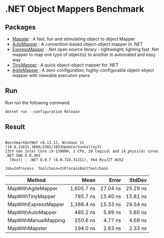 ﻿# .NET Object Mappers Benchmark 

## Packages
- [Mapster](https://github.com/MapsterMapper/Mapster) : A fast, fun and stimulating object to object Mapper
- [AutoMapper](https://github.com/AutoMapper/AutoMapper) : A convention-based object-object mapper in .NET
- [ExpressMapper](https://github.com/fluentsprings/ExpressMapper) : .Net open source library - lightweight, lighting fast .Net mapper to map one type of object(s) to another in automated and easy way
- [TinyMapper](https://github.com/TinyMapper/TinyMapper) : A quick object-object mapper for .NET
- [AgileMapper](https://github.com/agileobjects/AgileMapper) : A zero-configuration, highly-configurable object-object mapper with viewable execution plans

## Run
Run run the following command.
```c#
dotnet run --configuration Release
```

## Result
```

BenchmarkDotNet v0.13.12, Windows 11 (10.0.22631.3880/23H2/2023Update/SunValley3)
13th Gen Intel Core i9-13900H, 1 CPU, 20 logical and 14 physical cores
.NET SDK 8.0.303
  [Host] : .NET 8.0.7 (8.0.724.31311), X64 RyuJIT AVX2

Job=InProcess  Toolchain=InProcessEmitToolchain  

```
| Method               | Mean       | Error    | StdDev   |
|--------------------- |-----------:|---------:|---------:|
| MapWithAgileMapper   | 1,605.7 ns | 27.04 ns | 25.29 ns |
| MapWithTinyMapper    |   785.7 ns | 15.40 ns | 15.81 ns |
| MapWithExpressMapper | 1,388.4 ns | 15.33 ns | 29.54 ns |
| MapWithAutoMapper    |   485.2 ns |  5.99 ns |  5.60 ns |
| MapWithManualMapping |   250.6 ns |  4.77 ns |  4.69 ns |
| MapWithMapster       |   194.0 ns |  2.63 ns |  2.33 ns |
